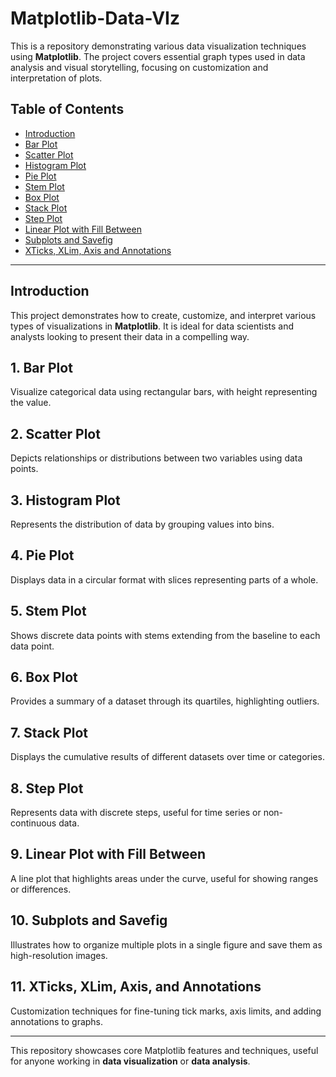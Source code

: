 # Matplotlib-Data-VIz

This is a repository demonstrating various data visualization techniques using **Matplotlib**. The project covers essential graph types used in data analysis and visual storytelling, focusing on customization and interpretation of plots.

## Table of Contents
- [Introduction](#introduction)
- [Bar Plot](#1-bar-plot)
- [Scatter Plot](#2-scatter-plot)
- [Histogram Plot](#3-histogram-plot)
- [Pie Plot](#4-pie-plot)
- [Stem Plot](#5-stem-plot)
- [Box Plot](#6-box-plot)
- [Stack Plot](#7-stack-plot)
- [Step Plot](#8-step-plot)
- [Linear Plot with Fill Between](#9-linear-plot-with-fill-between)
- [Subplots and Savefig](#10-subplots-and-savefig)
- [XTicks, XLim, Axis and Annotations](#11-xticks-xlim-axis-and-annotations)
---

## Introduction
This project demonstrates how to create, customize, and interpret various types of visualizations in **Matplotlib**. It is ideal for data scientists and analysts looking to present their data in a compelling way.

## 1. Bar Plot
Visualize categorical data using rectangular bars, with height representing the value.

## 2. Scatter Plot
Depicts relationships or distributions between two variables using data points.

## 3. Histogram Plot
Represents the distribution of data by grouping values into bins.

## 4. Pie Plot
Displays data in a circular format with slices representing parts of a whole.

## 5. Stem Plot
Shows discrete data points with stems extending from the baseline to each data point.

## 6. Box Plot
Provides a summary of a dataset through its quartiles, highlighting outliers.

## 7. Stack Plot
Displays the cumulative results of different datasets over time or categories.

## 8. Step Plot
Represents data with discrete steps, useful for time series or non-continuous data.

## 9. Linear Plot with Fill Between
A line plot that highlights areas under the curve, useful for showing ranges or differences.

## 10. Subplots and Savefig
Illustrates how to organize multiple plots in a single figure and save them as high-resolution images.

## 11. XTicks, XLim, Axis, and Annotations
Customization techniques for fine-tuning tick marks, axis limits, and adding annotations to graphs.

---

This repository showcases core Matplotlib features and techniques, useful for anyone working in **data visualization** or **data analysis**.



